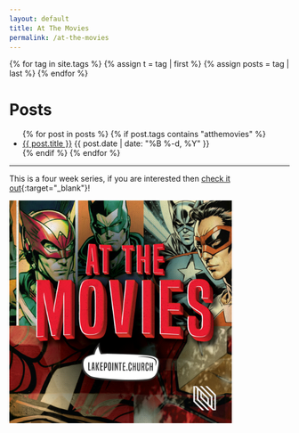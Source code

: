 ```yaml
---
layout: default
title: At The Movies
permalink: /at-the-movies
---
```


{% for tag in site.tags %}
  {% assign t = tag | first %}
  {% assign posts = tag | last %}
{% endfor %}

# Posts

<ul>
{% for post in posts %}
  {% if post.tags contains "atthemovies" %}
  <li>
    <a href="{{ post.url }}">{{ post.title }}</a>
    <span class="date">{{ post.date | date: "%B %-d, %Y"  }}</span>
  </li>
  {% endif %}
{% endfor %}
</ul>

---

This is a four week series, if you are interested then [check it out](https://lakepointe.church/at-the-movies/){:target="_blank"}!

<a href="https://lakepointe.church/at-the-movies/" target="_blank"><img src="/images/at_the_movies.jpg" width="400" alt="At The Movies: Lake Pointe Church"></a>